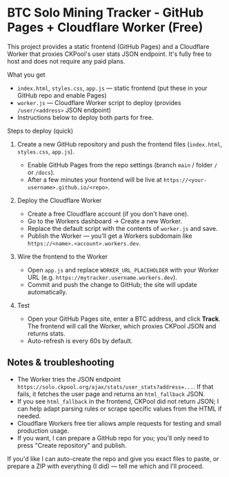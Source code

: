 # BTC Solo Mining Tracker - GitHub Pages + Cloudflare Worker (Free)

This project provides a static frontend (GitHub Pages) and a Cloudflare Worker that proxies CKPool's user stats JSON endpoint. It's fully free to host and does not require any paid plans.

What you get
- `index.html`, `styles.css`, `app.js` — static frontend (put these in your GitHub repo and enable Pages)
- `worker.js` — Cloudflare Worker script to deploy (provides `/user/<address>` JSON endpoint)
- Instructions below to deploy both parts for free.

Steps to deploy (quick)

1) Create a new GitHub repository and push the frontend files (`index.html`, `styles.css`, `app.js`).
   - Enable GitHub Pages from the repo settings (branch `main` / folder `/` or `/docs`).
   - After a few minutes your frontend will be live at `https://<your-username>.github.io/<repo>`.

2) Deploy the Cloudflare Worker
   - Create a free Cloudflare account (if you don't have one).
   - Go to the Workers dashboard -> Create a new Worker.
   - Replace the default script with the contents of `worker.js` and save.
   - Publish the Worker — you'll get a Workers subdomain like `https://<name>.<account>.workers.dev`.

3) Wire the frontend to the Worker
   - Open `app.js` and replace `WORKER_URL_PLACEHOLDER` with your Worker URL (e.g. `https://mytracker.username.workers.dev`).
   - Commit and push the change to GitHub; the site will update automatically.

4) Test
   - Open your GitHub Pages site, enter a BTC address, and click **Track**. The frontend will call the Worker, which proxies CKPool JSON and returns stats.
   - Auto-refresh is every 60s by default.

Notes & troubleshooting
-----------------------
- The Worker tries the JSON endpoint `https://solo.ckpool.org/ajax/stats/user_stats?address=...`. If that fails, it fetches the user page and returns an `html_fallback` JSON.
- If you see `html_fallback` in the frontend, CKPool did not return JSON; I can help adapt parsing rules or scrape specific values from the HTML if needed.
- Cloudflare Workers free tier allows ample requests for testing and small production usage.
- If you want, I can prepare a GitHub repo for you; you'll only need to press "Create repository" and publish.

If you'd like I can auto-create the repo and give you exact files to paste, or prepare a ZIP with everything (I did) — tell me which and I’ll proceed.
